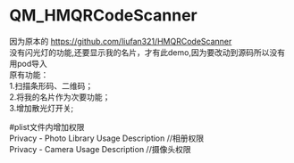 # QM_HMQRCodeScanner
因为原本的  https://github.com/liufan321/HMQRCodeScanner  
没有闪光灯的功能,还要显示我的名片，才有此demo,因为要改动到源码所以没有用pod导入  
原有功能：  
1.扫描条形码、二维码；  
2.将我的名片作为次要功能；  
3.增加散光灯开关;    
  
    
      
 #plist文件内增加权限     
Privacy - Photo Library Usage Description //相册权限  
Privacy - Camera Usage Description        //摄像头权限  
